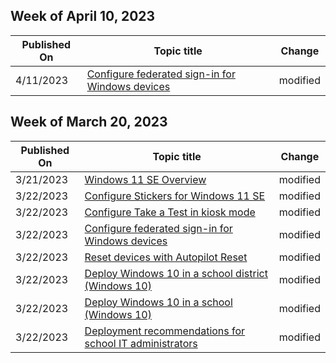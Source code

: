 <!-- This file is generated automatically each week. Changes made to this file will be overwritten.-->



## Week of April 10, 2023


| Published On |Topic title | Change |
|------|------------|--------|
| 4/11/2023 | [Configure federated sign-in for Windows devices](/education/windows/federated-sign-in) | modified |


## Week of March 20, 2023


| Published On |Topic title | Change |
|------|------------|--------|
| 3/21/2023 | [Windows 11 SE Overview](/education/windows/windows-11-se-overview) | modified |
| 3/22/2023 | [Configure Stickers for Windows 11 SE](/education/windows/edu-stickers) | modified |
| 3/22/2023 | [Configure Take a Test in kiosk mode](/education/windows/edu-take-a-test-kiosk-mode) | modified |
| 3/22/2023 | [Configure federated sign-in for Windows devices](/education/windows/federated-sign-in) | modified |
| 3/22/2023 | [Reset devices with Autopilot Reset](/education/windows/autopilot-reset) | modified |
| 3/22/2023 | [Deploy Windows 10 in a school district (Windows 10)](/education/windows/deploy-windows-10-in-a-school-district) | modified |
| 3/22/2023 | [Deploy Windows 10 in a school (Windows 10)](/education/windows/deploy-windows-10-in-a-school) | modified |
| 3/22/2023 | [Deployment recommendations for school IT administrators](/education/windows/edu-deployment-recommendations) | modified |
